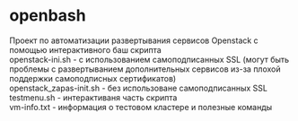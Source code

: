 # openbash  
Проект по автоматизации развертывания сервисов Openstack с помощью интерактивного баш скрипта  
openstack-ini.sh - с использованием самоподписанных SSL (могут быть проблемы с развертыванием дополнительных сервисов из-за плохой поддержки самоподписных сертификатов)  
openstack_zapas-init.sh - без использоване самоподписанных SSL  
testmenu.sh - интерактиваня часть скрипта  
vm-info.txt - информация о тестовом кластере и полезные команды  
